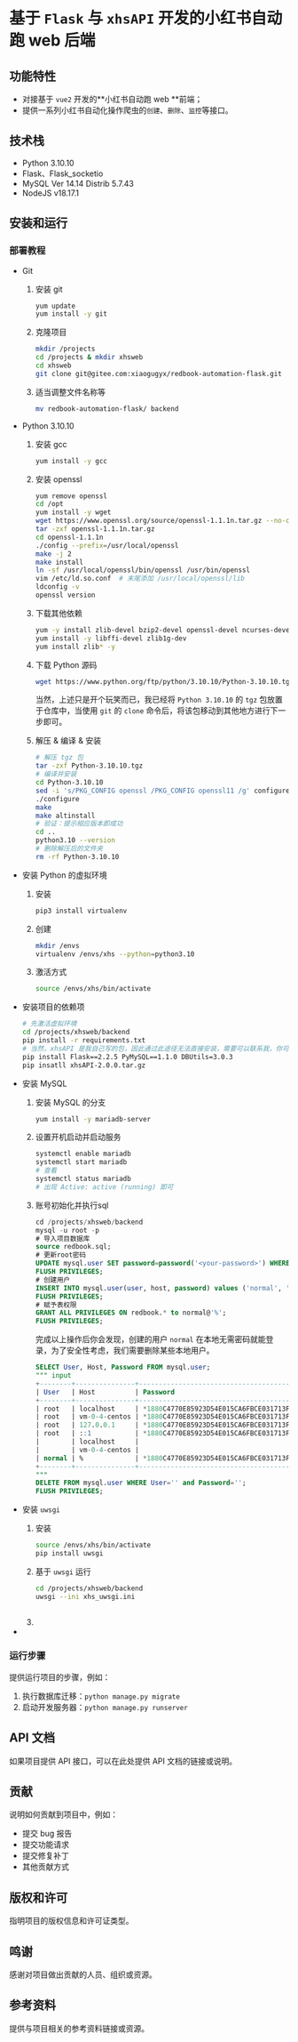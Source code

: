 



# 基于 `Flask` 与 `xhsAPI` 开发的小红书自动跑 web 后端

## 功能特性

- 对接基于 `vue2` 开发的**小红书自动跑 web **前端；
- 提供一系列小红书自动化操作爬虫的`创建`、`删除`、`监控`等接口。

## 技术栈

- Python 3.10.10
- Flask、Flask_socketio
- MySQL Ver 14.14 Distrib 5.7.43
- NodeJS v18.17.1

## 安装和运行

### 部署教程

- Git

  1. 安装 git

     ```bash
     yum update
     yum install -y git
     ```

  2. 克隆项目

     ```bash
     mkdir /projects
     cd /projects & mkdir xhsweb
     cd xhsweb
     git clone git@gitee.com:xiaogugyx/redbook-automation-flask.git
     ```

  3. 适当调整文件名称等

     ```bash
     mv redbook-automation-flask/ backend
     ```

- Python 3.10.10

  1. 安装 gcc

     ```bash
     yum install -y gcc
     ```
  
  2. 安装 openssl
  
     ```bash
     yum remove openssl
     cd /opt
     yum install -y wget
     wget https://www.openssl.org/source/openssl-1.1.1n.tar.gz --no-check-certificate
     tar -zxf openssl-1.1.1n.tar.gz
     cd openssl-1.1.1n
     ./config --prefix=/usr/local/openssl
     make -j 2
     make install
     ln -sf /usr/local/openssl/bin/openssl /usr/bin/openssl
     vim /etc/ld.so.conf  # 末尾添加 /usr/local/openssl/lib
     ldconfig -v
     openssl version
     ```
  
  3. 下载其他依赖
  
     ```bash
     yum -y install zlib-devel bzip2-devel openssl-devel ncurses-devel sqlite-devel readline-devel tk-devel gdbm-devel db4-devel libpcap-devel xz-devel
     yum install -y libffi-devel zlib1g-dev
     yum install zlib* -y
     ```
  
  4. 下载 Python 源码

     ```bash
     wget https://www.python.org/ftp/python/3.10.10/Python-3.10.10.tgz
     ```

     当然，上述只是开个玩笑而已，我已经将 `Python 3.10.10` 的 `tgz` 包放置于仓库中，当使用 `git` 的 `clone` 命令后，将该包移动到其他地方进行下一步即可。
  
  5. 解压 & 编译 & 安装

     ```bash
     # 解压 tgz 包
     tar -zxf Python-3.10.10.tgz
     # 编译并安装
     cd Python-3.10.10
     sed -i 's/PKG_CONFIG openssl /PKG_CONFIG openssl11 /g' configure
     ./configure
     make
     make altinstall
     # 验证：提示相应版本即成功
     cd ..
     python3.10 --version
     # 删除解压后的文件夹
     rm -rf Python-3.10.10
     ```
  
- 安装 Python 的虚拟环境

  1. 安装
  
     ```bash
     pip3 install virtualenv
     ```
  
  2. 创建
  
     ```bash
     mkdir /envs
     virtualenv /envs/xhs --python=python3.10
     ```
  
  3. 激活方式
  
     ```bash
     source /envs/xhs/bin/activate
     ```
  
- 安装项目的依赖项

  ```bash
  # 先激活虚拟环境
  cd /projects/xhsweb/backend
  pip install -r requirements.txt  
  # 当然，xhsAPI 是我自己写的包，因此通过此途径无法直接安装，需要可以联系我，你可以先安装一下三个
  pip install Flask==2.2.5 PyMySQL==1.1.0 DBUtils=3.0.3
  pip insatll xhsAPI-2.0.0.tar.gz
  ```

- 安装 MySQL

  1. 安装 MySQL 的分支

     ```bash
     yum install -y mariadb-server
     ```

  2. 设置开机启动并启动服务

     ```bash
     systemctl enable mariadb
     systemctl start mariadb
     # 查看
     systemctl status mariadb
     # 出现 Active: active (running) 即可
     ```

  3. 账号初始化并执行sql

     ```sql
     cd /projects/xhsweb/backend
     mysql -u root -p
     # 导入项目数据库
     source redbook.sql;
     # 更新root密码
     UPDATE mysql.user SET password=password('<your-password>') WHERE mysql.user='root';
     FLUSH PRIVILEGES;
     # 创建用户
     INSERT INTO mysql.user(user, host, password) values ('normal', '%', password('<your-password>')); 
     FLUSH PRIVILEGES;
     # 赋予表权限
     GRANT ALL PRIVILEGES ON redbook.* to normal@'%';
     FLUSH PRIVILEGES;
     ```

     完成以上操作后你会发现，创建的用户 `normal` 在本地无需密码就能登录，为了安全性考虑，我们需要删除某些本地用户。

     ```sql
     SELECT User, Host, Password FROM mysql.user;
     """ input
     +--------+---------------+-------------------------------------------+
     | User   | Host          | Password                                  |
     +--------+---------------+-------------------------------------------+
     | root   | localhost     | *1880C4770E85923D54E015CA6FBCE031713FFC4A |
     | root   | vm-0-4-centos | *1880C4770E85923D54E015CA6FBCE031713FFC4A |
     | root   | 127.0.0.1     | *1880C4770E85923D54E015CA6FBCE031713FFC4A |
     | root   | ::1           | *1880C4770E85923D54E015CA6FBCE031713FFC4A |
     |        | localhost     |                                           |
     |        | vm-0-4-centos |                                           |
     | normal | %             | *1880C4770E85923D54E015CA6FBCE031713FFC4A |
     +--------+---------------+-------------------------------------------+
     """
     DELETE FROM mysql.user WHERE User='' and Password='';
     FLUSH PRIVILEGES;
     ```

- 安装 `uwsgi`
  
  1. 安装
  
     ```bash
     source /envs/xhs/bin/activate
     pip install uwsgi
     ```
  
  2. 基于 `uwsgi` 运行
  
     ```sh
     cd /projects/xhsweb/backend
     uwsgi --ini xhs_uwsgi.ini
      
     ```
  
     
  
  3. 
  
- 

### 运行步骤

提供运行项目的步骤，例如：

1. 执行数据库迁移：`python manage.py migrate`
2. 启动开发服务器：`python manage.py runserver`

## API 文档

如果项目提供 API 接口，可以在此处提供 API 文档的链接或说明。

## 贡献

说明如何贡献到项目中，例如：

- 提交 bug 报告
- 提交功能请求
- 提交修复补丁
- 其他贡献方式

## 版权和许可

指明项目的版权信息和许可证类型。

## 鸣谢

感谢对项目做出贡献的人员、组织或资源。

## 参考资料

提供与项目相关的参考资料链接或资源。